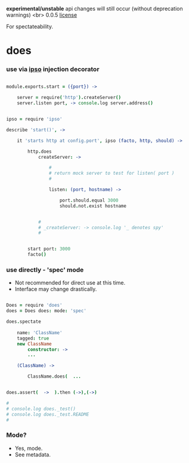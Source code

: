 **experimental/unstable** api changes will still occur (without deprecation warnings) <br\>
0.0.5 [license](./license)



For spectateability.


does
====

### use via [ipso](https://github.com/nomilous/ipso/tree/master) injection decorator


```coffee

module.exports.start = ({port}) -> 

    server = require('http').createServer()
    server.listen port, -> console.log server.address()

```
```coffee

ipso = require 'ipso'

describe 'start()', ->

    it 'starts http at config.port', ipso (facto, http, should) ->

        http.does 
            createServer: ->

                #
                # return mock server to test for listen( port )
                #

                listen: (port, hostname) -> 

                    port.should.equal 3000
                    should.not.exist hostname


            #
            # _createServer: -> console.log '_ denotes spy'
            # 


        start port: 3000
        facto()

```

### use directly - 'spec' mode

* Not recommended for direct use at this time.
* Interface may change drastically.

```coffee

Does = require 'does' 
does = Does does: mode: 'spec'

does.spectate 
    
    name: 'ClassName'
    tagged: true
    new ClassName
        constructor: ->
        ...

    (ClassName) -> 

        ClassName.does(  ... 


does.assert(  ->  ).then (->),(->)

#
# console.log does._test()
# console.log does._test.README
#

```


### Mode? 

* Yes, mode.
* See metadata.

